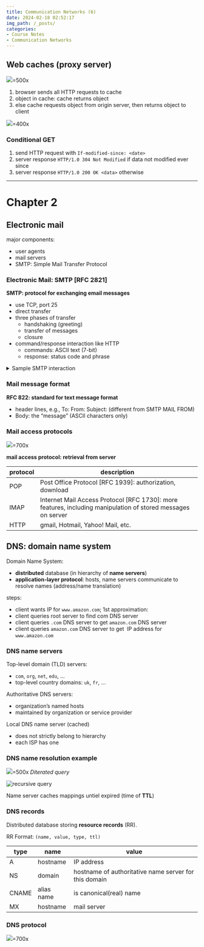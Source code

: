 ```yaml
---
title: Communication Networks (6)
date: 2024-02-18 02:52:17
img_path: /_posts/
categories:
- Course Notes
- Communication Networks
---
```


## Web caches (proxy server)

![](../img/post/communication-networks-6.png)=500x

1) browser sends all HTTP requests to cache
2) object in cache: cache returns object
3) else cache requests object from origin server, then returns object to client

![](../img/post/communication-networks-6-1.png)=400x

### Conditional GET

1) send HTTP request with `If-modified-since: <date>`
2) server response `HTTP/1.0 304 Not Modified` if data not modified ever since
3) server response `HTTP/1.0 200 OK <data>` otherwise

---

# Chapter 2

## Electronic mail

major components:

- user agents
- mail servers
- SMTP: Simple Mail Transfer Protocol

### Electronic Mail: SMTP [RFC 2821]

**SMTP: protocol for exchanging email messages**

- use TCP, port 25
- direct transfer
- three phases of transfer
  - handshaking (greeting)
  - transfer of messages
  - closure
- command/response interaction like HTTP
  - commands: ASCII text (7-bit)
  - response: status code and phrase

<details markdown="1">
<summary>Sample SMTP interaction</summary>

```
S: 220 hamburger.edu 
C: HELO crepes.fr 
S: 250  Hello crepes.fr, pleased to meet you 
C: MAIL FROM: <alice@crepes.fr> 
S: 250 alice@crepes.fr... Sender ok 
C: RCPT TO: <bob@hamburger.edu> 
S: 250 bob@hamburger.edu ... Recipient ok 
C: DATA 
S: 354 Enter mail, end with "." on a line by itself 
C: Do you like ketchup? 
C: How about pickles? 
C: . 
S: 250 Message accepted for delivery 
C: QUIT 
S: 221 hamburger.edu closing connection
```

(end with **CRLF.CRLF**)

</details>

### Mail message format

**RFC 822: standard for text message format**

- header lines, e.g.,
To:
From:
Subject:
(different from SMTP MAIL FROM)
- Body: the “message” (ASCII characters only)

### Mail access protocols

![](../img/post/communication-networks-6-3.png)=700x

**mail access protocol: retrieval from server**

protocol|description
--|---
POP| Post Office Protocol [RFC 1939]: authorization, download
IMAP| Internet Mail Access Protocol [RFC 1730]: more features, including manipulation of stored messages on server
HTTP| gmail, Hotmail, Yahoo! Mail, etc.

## DNS: domain name system

Domain Name System:

- **distributed** database (in hierarchy of **name servers**)
- **application-layer protocol**: hosts, name servers communicate to resolve names (address/name translation)

steps:

- client wants IP for `www.amazon.com`; 1st approximation:
- client queries root server to find com DNS server
- client queries `.com` DNS server to get `amazon.com` DNS server
- client queries `amazon.com` DNS server to get  IP address for `www.amazon.com`

### DNS name servers

Top-level domain (TLD) servers:

- `com`, `org`, `net`, `edu`, ...
- top-level country domains: `uk`, `fr`, ...

Authoritative DNS servers:

- organization’s named hosts
- maintained by organization or service provider

Local DNS name server (cached)

- does not strictly belong to hierarchy
- each ISP has one

### DNS name resolution example

![](../img/post/communication-networks-6-4.png)=500x
_Diterated query_

![recursive query](../img/post/communication-networks-6-5.png)

Name server caches mappings untiel expired (time of **TTL**)

### DNS records

Distributed database storing **resource records** (RR).

RR Format: `(name, value, type, ttl)`

type|name|value|
---|---|---
A|hostname|IP address
NS|domain|hostname of authoritative name server for this domain
CNAME|alias name|is canonical(real) name
MX|hostname|mail server

### DNS protocol

![](../img/post/communication-networks-6-6.png)=700x
